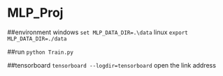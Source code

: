 # MLP_Proj
##environment
windows
`set MLP_DATA_DIR=.\data`
linux
`export MLP_DATA_DIR=./data`

##run
`python Train.py`

##tensorboard
`tensorboard --logdir=tensorboard`
open the link address